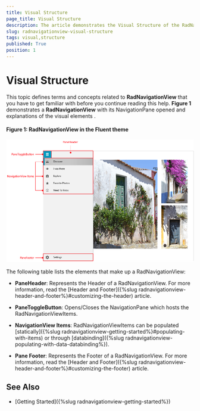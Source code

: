 ```yaml
---
title: Visual Structure
page_title: Visual Structure
description: The article demonstrates the Visual Structure of the RadNavigationView.
slug: radnavigationview-visual-structure
tags: visual,structure
published: True
position: 1
---
```


# Visual Structure

This topic defines terms and concepts related to __RadNavigationView__ that you have to get familiar with before you continue reading this help. __Figure 1__ demonstrates a __RadNavigationView__ with its NavigationPane opened and explanations of the visual elements .

#### __Figure 1: RadNavigationView in the Fluent theme__
![Rad Combo Box Visual Structure 02](images/NavigationViewVisualStructure.png)

The following table lists the elements that make up a RadNavigationView:

* __PaneHeader__: Represents the Header of a RadNavigationView. For more information, read the [Header and Footer]({%slug radnavigationview-header-and-footer%}#customizing-the-header) article.

* __PaneToggleButton__: Opens/Closes the NavigationPane which hosts the RadNavigationViewItems.

* __NavigationView Items__: RadNavigationViewItems can be populated [statically]({%slug radnavigationview-getting-started%}#populating-with-items) or through [databinding]({%slug radnavigationview-populating-with-data-databinding%}).

* __Pane Footer__: Represents the Footer of a RadNavigationView. For more information, read the [Header and Footer]({%slug radnavigationview-header-and-footer%}#customizing-the-footer) article.

## See Also

 * [Getting Started]({%slug radnavigationview-getting-started%})

